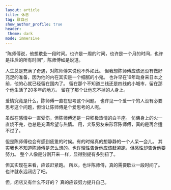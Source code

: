 ```yaml
---
layout: article
title: 休息
tag: 致自己
show_author_profile: true
header:
 theme: dark
mode: immersive
---
```

“陈师傅说，他想歇业一段时间。也许是一周的时间，也许是一个月的时间，也许是往后的所有时间”，陈师傅如是说道。

人生总是充满了奇遇，对陈师傅来说也不外如此。
但我想陈师傅应该还没有做好充足的准备，因为他的内在其实是一个细腻的小鬼。
也许早在19年动身来日本之前，他的心就已经留在国内了。
留在那个不知道三线还是四线的小城市，留在那个他生活了20多年的地方。 
留在了那个让他忘不掉的人身上。

爱情究竟是什么，陈师傅一直在思考这个问题。
也许见一个爱一个的人没有必要思考这个问题，但谁让陈师傅是个爱思考的人呢。

虽然在感情中一直受伤，但陈师傅还是一只积极热情的白羊座。
仿佛身上的火一直烧不完，也总是充满希望与热情。
用，犬系男友来形容陈师傅，真的是再合适不过了。

但是陈师傅也会有感到疲惫的时候。有的时候真的想静静的一个人呆一会儿。
其实我也不知道陈师傅是怎么想的。也许理性告诉他应该赶紧跑，但感性却告诉他要努力。
整个人像是分割开来一样，显得别提有多别扭了。

但其实现在来看，应该赶紧跑。
所以，也许陈师傅，真的需要歇业一段时间了。
也许就永远闭店了吧。

但，闭店又有什么不好的？
真的应该努力提升自己。

<!-- 我初遇陈师傅是在留学生群中。陈师傅在群里疯狂的送各种生活用品，其中刚好有我想要的东西，于是就加了联系方式。 -->
